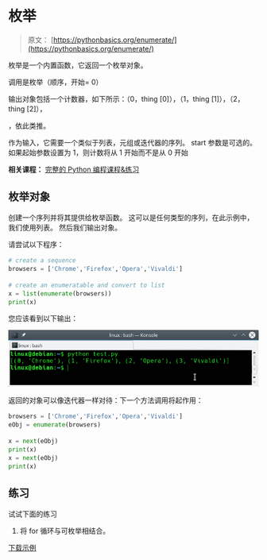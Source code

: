 # 枚举

> 原文： [https://pythonbasics.org/enumerate/](https://pythonbasics.org/enumerate/)

枚举是一个内置函数，它返回一个枚举对象。

调用是枚举（顺序，开始= 0）

输出对象包括一个计数器，如下所示：（0，thing [0]），（1，thing [1]），（2，thing [2]），

，依此类推。

作为输入，它需要一个类似于列表，元组或迭代器的序列。 start 参数是可选的。
如果起始参数设置为 1，则计数将从 1 开始而不是从 0 开始

**相关课程：** [完整的 Python 编程课程&练习](https://gum.co/dcsp)

## 枚举对象

创建一个序列并将其提供给枚举函数。 这可以是任何类型的序列，在此示例中，我们使用列表。 然后我们输出对象。

请尝试以下程序：

```py
# create a sequence
browsers = ['Chrome','Firefox','Opera','Vivaldi']

# create an enumeratable and convert to list
x = list(enumerate(browsers))
print(x)

```

您应该看到以下输出：

![enumerate](img/b2e386f1018d9d5074bfd4b2300c8d01.jpg)

返回的对象可以像迭代器一样对待：下一个方法调用将起作用：

```py
browsers = ['Chrome','Firefox','Opera','Vivaldi']
eObj = enumerate(browsers)

x = next(eObj)
print(x)
x = next(eObj)
print(x)

```

## 练习

试试下面的练习

1.  将 for 循环与可枚举相结合。

[下载示例](https://gum.co/HhgpI)